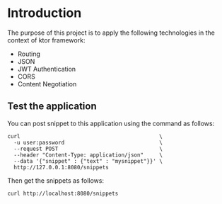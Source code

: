 # Introduction

The purpose of this project is to apply the following technologies in
the context of ktor framework:

- Routing
- JSON
- JWT Authentication
- CORS
- Content Negotiation

## Test the application

You can post snippet to this application using the command as follows:

    curl                                            \
      -u user:password                              \
      --request POST                                \
      --header "Content-Type: application/json"     \
      --data '{"snippet" : {"text" : "mysnippet"}}' \
      http://127.0.0.1:8080/snippets

Then get the snippets as follows:

    curl http://localhost:8080/snippets

